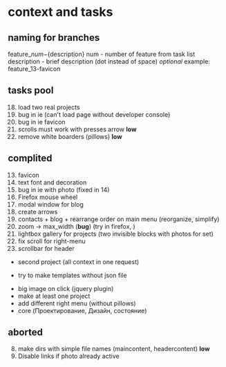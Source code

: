 # context and tasks

## naming for branches
feature_${num}-${description}
num - number of feature from task list
description - brief description (dot instead of space) *optional*
example: feature_13-favicon

## tasks pool
18. load two real projects
16. bug in ie (can't load page without developer console)
17. bug in ie favicon
9. scrolls must work with presses arrow **low**
10. remove white boarders (pillows) **low**

## complited
13. favicon
14. text font and decoration
15. bug in ie with photo (fixed in 14)
12. Firefox mouse wheel
13. modal window for blog
6. create arrows
5. contacts + blog + rearrange order on main menu (reorganize, simplify)
4. zoom -> max_width (**bug**) (try in firefox, )
3. lightbox gallery for projects (two invisible blocks with photos for set)
1. fix scroll for right-menu
2. scrollbar for header
+ second project (all context in one request)
- try to make templates without json file
+ big image on click (jquery plugin)
+ make at least one project
+ add different right menu (without pillows)
+ core (Проектирование, Дизайн, состояние)

## aborted
8. make dirs with simple file names (maincontent, headercontent) **low**
11. Disable links if photo already active
